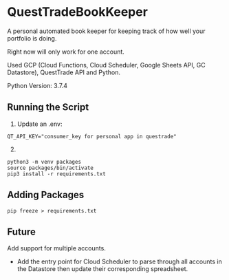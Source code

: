 # QuestTradeBookKeeper
A personal automated book keeper for keeping track of how well your portfolio is doing. 

Right now will only work for one account. 

Used GCP (Cloud Functions, Cloud Scheduler, Google Sheets API, GC Datastore), QuestTrade API and Python.

Python Version: 3.7.4

## Running the Script
1. Update an .env:

`QT_API_KEY="consumer_key for personal app in questrade"`

2. 
```
python3 -m venv packages
source packages/bin/activate
pip3 install -r requirements.txt
```

## Adding Packages
```
pip freeze > requirements.txt
```

## Future
Add support for multiple accounts.

- Add the entry point for Cloud Scheduler to parse through all accounts in the Datastore then update their corresponding spreadsheet.
